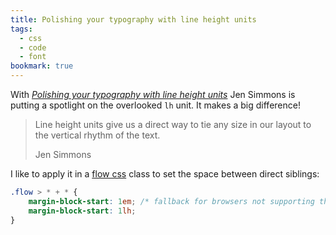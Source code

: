 ```yaml
---
title: Polishing your typography with line height units
tags: 
  - css
  - code
  - font
bookmark: true
---
```

With [<cite>Polishing your typography with line height units</cite>](https://webkit.org/blog/16831/line-height-units/) Jen Simmons is putting a spotlight on the overlooked `lh` unit. It makes a big difference!

> Line height units give us a direct way to tie any size in our layout to the vertical rhythm of the text.
> <footer>Jen Simmons</footer>

I like to apply it in a [flow css](/2025-01-01-my-favourite-3-lines-of-css/) class to set the space between direct siblings:

```css
.flow > * + * {
    margin-block-start: 1em; /* fallback for browsers not supporting the lh unit */
    margin-block-start: 1lh; 
}
```
